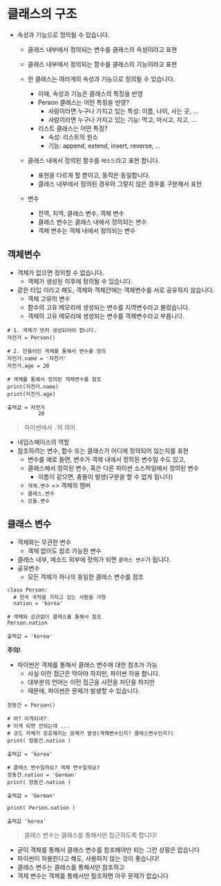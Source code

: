# 클래스의 구조
- 속성과 기능으로 정의될 수 있습니다. 
  - 클래스 내부에서 정의되는 변수를 클래스의 속성이라고 표현
  - 클래스 내부에서 정의되는 함수를 클래스의 기능이라고 표현
  - 한 클래스는 여러개의 속성과 기능으로 정의될 수 있습니다. 
    - 이때, 속성과 기능은 클래스의 특징을 반영
    - Person 클래스는 어떤 특징을 반영?
      - 사람이라면 누구나 가지고 있는 특성: 이름, 나이, 사는 곳, ... 
      - 사람이라면 누구나 가지고 있는 기능: 먹고, 마시고, 자고, ... 
    - 리스트 클래스는 어떤 특징?
      - 속성: 리스트의 원소
      - 기능: append, extend, insert, reverse, ... 
  - 클래스 내에서 정의된 함수를 `메소드`라고 표현 합니다. 
    - 표현을 다르게 할 뿐이고, 동작은 동일합니다. 
    - 클래스 내부에서 정의된 경우와 그렇지 않은 경우를 구분해서 표현
  
  - 변수
    - 전역, 지역, 클래스 변수, 객체 변수
    - 클래스 변수는 클래스 내에서 정의되는 변수
    - 객체 변수는 객체 내에서 정의되는 변수

## 객체변수
- 객체가 없으면 정의할 수 없습니다. 
  - 객체가 생성된 이후에 정의될 수 있습니다.
- 같은 타입 이라고 해도, 객체와 객체간에는 객체변수를 서로 공유하지 않습니다. 
  - 객체 고유의 변수
  - 함수의 고유 메모리에 생성되는 변수를 지역변수라고 불렀습니다. 
  - 객체의 고유 메모리에 생성되는 변수를 객체변수라고 부릅니다. 

```
# 1. 객체가 먼저 생성되어야 합니다. 
자전거 = Person()

# 2. 만들어진 객체를 통해서 변수를 정의
자전거.name = '자전거'
자전거.age = 20

# 객체를 통해서 정의된 객체변수를 참조
print(자전거.name)
print(자전거.age)

출력값 = 자전거
          20
```

> 파이썬에서 `.`의 의미
- 네임스페이스의 역할
- 참조하려는 변수, 함수 또는 클래스가 어디에 정의되어 있는지를 표현
  - 변수를 예로 들면, 변수가 객체 내에서 정의된 변수일 수도 있고, 
  - 클래스에서 정의된 변수, 혹은 다른 파이썬 소스파일에서 정의된 변수
    - 이름이 같으면, 충돌이 발생(구분을 할 수 없게 됩니다)
  - `객체.변수` => 객체의 멤버
  - `클래스.변수`
  - `모듈.변수`

## 클래스 변수
- 객체와는 무관한 변수
  - 객체 없이도 참조 가능한 변수
- 클래스 내부, 메소드 외부에 정의가 되면 `클래스 변수`가 됩니다. 
- 공유변수
  - 모든 객체가 하나의 동일한 클래스 변수를 참조

```
class Person:
  # 한국 국적을 가지고 있는 사람을 가정
  nation = 'korea'
  
# 객체와 상관없이 클래스를 통해서 참조
Person.nation  

출력값 = 'korea'
```

**주의!**
- 파이썬은 객체를 통해서 클래스 변수에 대한 참조가 가능
  - 사실 이런 접근은 막아야 하지만, 파이썬 허용 합니다.
  - 대부분의 언어는 이런 접근을 사전을 차단을 하지만
  - 때문에, 파이썬은 문제가 발생할 수 있습니다. 
```
장동건 = Person()

# 어? 이게되네?
# 이게 되면 안되는데 ... 
# 코드 자체가 모호해지는 문제가 발생(객체변수인지? 클래스변수인지?)
print( 장동건.nation )

출력값 = 'korea'

# 클래스 변수일까요? 객체 변수일까요? 
장동건.nation = 'German'
print( 장동건.nation )

출력값 = 'German'

print( Person.nation )

출력값 'korea'
```

> 클래스 변수는 클래스를 통해서만 접근하도록 합니다!
  - 굳이 객체를 통해서 클래스 변수를 참조해야만 되는 그런 상황은 없습니다
  - 파이썬이 허용한다고 해도, 사용하지 않는 것이 좋습니다!
  - 클래스 변수는 클래스를 통해서만 참조하고 
  - 객체 변수는 객체를 통해서만 참조하면 아무 문제가 없습니다
